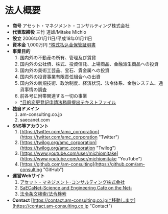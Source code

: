 # 法人概要
- **商号** アセット・マネジメント・コンサルティング株式会社
- **代表取締役** 三竹 道雄/Mitake Michio
- **設立** 2006年01月11日/平成18年01月11日
- **資本金** 1,000万円 [*株式払込金保管証明書](https://app.box.com/s/xvpn7ves0vwg1yk1qhi2otbwy0fcjupk "株式払込金保管証明書")
- **事業目的**
	1. 国内外の不動産の所有、管理及び賃貸
	1. 国内外の公社債、株式、投資信託、上場商品、金融派生商品への投資
	1. 国内外の美術工芸品、宝石、貴金属への投資
	1. 国内外の投資事業有限責任組合への出資
	1. 国内外の新規技術、政治制度、経済状況、法令体系、金融システム、通貨事情の調査</li><li>前各号に附帯関連する一切の事業
	- [*目的変更登記申請法務局提出テキストファイル](https://app.box.com/s/wke1js2lo1f2wn0oiyy0v8qtyu75616f "目的変更登記申請法務局提出テキストファイル")
- **独自ドメイン**
	1. am-consulting.co.jp
	1. saecanet.com
- **SNS等アカウント**
	1. [https://twitter.com/amc_corporation](https://twitter.com/amc_corporation "Twitter")
	1. [https://twilog.org/amc_corporation](https://twilog.org/amc_corporation "Twilog")
	1. [https://www.youtube.com/user/michiomitake](https://www.youtube.com/user/michiomitake "YouTube")
	1. [https://github.com/am-consulting](https://github.com/am-consulting "GitHub")
- **運営Webサイト**
	1. [アセット・マネジメント･コンサルティング株式会社](https://am-consulting.co.jp "アセット・マネジメント･コンサルティング株式会社")
	1. [SaECaNet-Science and Engineering Cafe on the Net-](https://saecanet.com "SaECaNet")
	1. [法令条文検索/法令検索](https://laws.am-consulting.co.jp "法令条文検索/法令検索")
- **Contact** [https://contact.am-consulting.co.jpに移動します](https://contact.am-consulting.co.jp "Contact")
